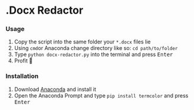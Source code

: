 # .Docx Redactor

### Usage
1. Copy the script into the same folder your ```*.docx``` files lie
2. Using ```cmd```or Anaconda change directory like so: ```cd path/to/folder```
3. Type ```python docx-redactor.py``` into the terminal and press <kbd>Enter</kbd>
4. Profit 🎉

### Installation
1. Download [Anaconda](https://www.anaconda.com/distribution/) and install it
2. Open the Anaconda Prompt and type ```pip install termcolor``` and press <kbd>Enter</kbd> 
